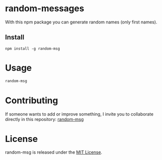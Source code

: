 # random-messages

With this npm package you can generate random names (only first names).

## Install

```npm
npm install -g random-msg
```

# Usage

```bash
random-msg
```

# Contributing

If someone wants to add or improve something, I invite you to collaborate directly in this repository: [random-msg](https://github.com/MiguelAngelBaquero/random-names-generator)

# License

random-msg is released under the [MIT License](https://opensource.org/licenses/MIT).
